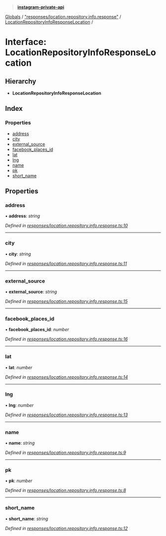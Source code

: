 > **[instagram-private-api](../README.md)**

[Globals](../README.md) / ["responses/location.repository.info.response"](../modules/_responses_location_repository_info_response_.md) / [LocationRepositoryInfoResponseLocation](_responses_location_repository_info_response_.locationrepositoryinforesponselocation.md) /

# Interface: LocationRepositoryInfoResponseLocation

## Hierarchy

* **LocationRepositoryInfoResponseLocation**

## Index

### Properties

* [address](_responses_location_repository_info_response_.locationrepositoryinforesponselocation.md#address)
* [city](_responses_location_repository_info_response_.locationrepositoryinforesponselocation.md#city)
* [external_source](_responses_location_repository_info_response_.locationrepositoryinforesponselocation.md#external_source)
* [facebook_places_id](_responses_location_repository_info_response_.locationrepositoryinforesponselocation.md#facebook_places_id)
* [lat](_responses_location_repository_info_response_.locationrepositoryinforesponselocation.md#lat)
* [lng](_responses_location_repository_info_response_.locationrepositoryinforesponselocation.md#lng)
* [name](_responses_location_repository_info_response_.locationrepositoryinforesponselocation.md#name)
* [pk](_responses_location_repository_info_response_.locationrepositoryinforesponselocation.md#pk)
* [short_name](_responses_location_repository_info_response_.locationrepositoryinforesponselocation.md#short_name)

## Properties

###  address

• **address**: *string*

*Defined in [responses/location.repository.info.response.ts:10](https://github.com/dilame/instagram-private-api/blob/01eb399/src/responses/location.repository.info.response.ts#L10)*

___

###  city

• **city**: *string*

*Defined in [responses/location.repository.info.response.ts:11](https://github.com/dilame/instagram-private-api/blob/01eb399/src/responses/location.repository.info.response.ts#L11)*

___

###  external_source

• **external_source**: *string*

*Defined in [responses/location.repository.info.response.ts:15](https://github.com/dilame/instagram-private-api/blob/01eb399/src/responses/location.repository.info.response.ts#L15)*

___

###  facebook_places_id

• **facebook_places_id**: *number*

*Defined in [responses/location.repository.info.response.ts:16](https://github.com/dilame/instagram-private-api/blob/01eb399/src/responses/location.repository.info.response.ts#L16)*

___

###  lat

• **lat**: *number*

*Defined in [responses/location.repository.info.response.ts:14](https://github.com/dilame/instagram-private-api/blob/01eb399/src/responses/location.repository.info.response.ts#L14)*

___

###  lng

• **lng**: *number*

*Defined in [responses/location.repository.info.response.ts:13](https://github.com/dilame/instagram-private-api/blob/01eb399/src/responses/location.repository.info.response.ts#L13)*

___

###  name

• **name**: *string*

*Defined in [responses/location.repository.info.response.ts:9](https://github.com/dilame/instagram-private-api/blob/01eb399/src/responses/location.repository.info.response.ts#L9)*

___

###  pk

• **pk**: *number*

*Defined in [responses/location.repository.info.response.ts:8](https://github.com/dilame/instagram-private-api/blob/01eb399/src/responses/location.repository.info.response.ts#L8)*

___

###  short_name

• **short_name**: *string*

*Defined in [responses/location.repository.info.response.ts:12](https://github.com/dilame/instagram-private-api/blob/01eb399/src/responses/location.repository.info.response.ts#L12)*